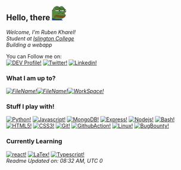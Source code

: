 
## Hello, there ![hi](https://raw.githubusercontent.com/rubenkharel/rubenkharel.github.io/master/namaskaram-mini.gif)
*Welcome, I'm Ruben Kharel!* <br />
*Student at [Islington College](https://islington.edu.np)* <br />
*Building a webapp* <br />

You can Follow me on:<br />
[![DEV Profile!](https://raster.shields.io/badge/Dev.to--black?style=for-the-badge&logo=dev.to)](https://dev.to/rubenk) 
[![Twitter!](https://raster.shields.io/badge/Twitter--skyblue?style=for-the-badge&logo=twitter)](https://twitter.com/rub3nkhar3l) 
[![Linkedin!](https://raster.shields.io/badge/LinkedIn--blue?style=for-the-badge&logo=linkedin)](https://www.linkedin.com/in/rubenkharel/) 

### What I am up to?
*[![FileName!](https://raster.shields.io/badge/Seen_40_hrs_and_48min_ago_editing--green?style=for-the-badge&color=red)](https://github.com/rubenkharel)[![FileName!](https://raster.shields.io/badge/-nav.js-yellow?style=for-the-badge&logoColor=red&color=white&logo=canonical)](https://github.com/rubenkharel)[![WorkSpace!](https://raster.shields.io/badge/VScode-github_battle-blue?style=for-the-badge&logo=visual-studio-code)](https://github.com/rubenkharel)*
<br />
### Stuff I play with!
[
![Python!](https://raster.shields.io/badge/Python--blue?style=for-the-badge&logo=python)](https://github.com/rubenkharel) 
[![Javascript!](https://raster.shields.io/badge/javascript--yellow?style=for-the-badge&logo=javascript)](https://github.com/rubenkharel) 
[![MongoDB!](https://raster.shields.io/badge/mongo_db--lightgreen?style=for-the-badge&logoColor=lightgreen&logo=mongodb)](https://github.com/rubenkharel) 
[![Express!](https://raster.shields.io/badge/Express--red?style=for-the-badge&logoColor=red&logo=npm)](https://github.com/rubenkharel) 
[![Nodejs!](https://raster.shields.io/badge/Node.js--yelloorange?style=for-the-badge&logoColor=green&logo=node.js)](https://github.com/rubenkharel) 
[![Bash!](https://raster.shields.io/badge/Bash--brightgreen?style=for-the-badge&logoColor=Green&logo=gnu-bash)](https://github.com/rubenkharel) 
[![HTML5!](https://raster.shields.io/badge/HTML5--critical?style=for-the-badge&logoColor=orange&logo=html5)](https://github.com/rubenkharel) 
[![CSS3!](https://raster.shields.io/badge/CSS3--green?style=for-the-badge&logo=css3)](https://github.com/rubenkharel) 
[![Git!](https://raster.shields.io/badge/Git--critical?style=for-the-badge&logoColor=orange&logo=git)](https://github.com/rubenkharel) 
[![GithubAction!](https://raster.shields.io/badge/Github_actions--9fc?style=for-the-badge&logoColor=deepskyblue&logo=github-actions)](https://github.com/rubenkharel) 
[![Linux!](https://raster.shields.io/badge/Linux--green?style=for-the-badge&logoColor=white&logo=linux)](https://github.com/rubenkharel) 
[![BugBounty!](https://raster.shields.io/badge/Bug_Bounty--green?style=for-the-badge&logo=hackerone)](https://github.com/rubenkharel) 
### Currently Learning <br />
[![react!](https://raster.shields.io/badge/react--9cf?style=for-the-badge&logo=react)](https://github.com/rubenkharel) 
[![LaTex!](https://raster.shields.io/badge/LaTex--9cf?style=for-the-badge&logo=latex)](https://github.com/rubenkharel) 
[![Typescript!](https://raster.shields.io/badge/Typescript--blue?style=for-the-badge&logo=typescript)](https://github.com/rubenkharel) 
<br />
*Readme Updated on: 08:32 AM, UTC 0*
